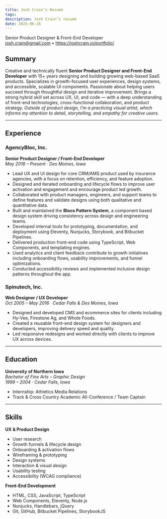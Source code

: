 ```yaml
---
title: Josh Crain’s Resumé
tags:
description: Josh Crain’s resumé
date: 2025-06-26
---
```

<p class="lead">Senior Product Designer & Front-End Developer<br>
<a href="mailto:josh.crain@gmail.com">josh.crain@gmail.com</a> &bull; <a href="/portfolio/">https://joshcrain.io/portfolio/</a></p>

## Summary  
Creative and technically fluent **Senior Product Designer and Front-End Developer** with 15+ years designing and building growing web-based SaaS products. Specializes in growth-focused user experiences, design systems, and accessible, scalable UI components. Passionate about helping users succeed through thoughtful design and iterative improvement. Brings a strong hybrid skill set across UX, UI, and code — with a deep understanding of front-end technologies, cross-functional collaboration, and product strategy. *Outside of product design, I’m a practicing visual artist, which informs my attention to detail, storytelling, and empathy for creative users.*

---
## Experience  

### AgencyBloc, Inc.  
**Senior Product Designer / Front-End Developer**  
*May 2016 – Present · Des Moines, Iowa*  
- Lead UX and UI design for core CRM/AMS product used by insurance agencies, with a focus on retention, efficiency, and feature adoption.  
- Designed and iterated onboarding and lifecycle flows to improve user activation and engagement and encourage product led growth.  
- Collaborated with product managers, engineers, and support teams to define features and validate designs using both qualitative and quantitative data.  
- Built and maintained the **Blocs Pattern System**, a component based design system driving consistency across design and engineering teams.  
- Developed internal tools for prototyping, documentation, and deployment using Eleventy, Nunjucks, Storybook, and Bitbucket Pipelines.  
- Delivered production front-end code using TypeScript, Web Components, and templating engines.  
- Used analytics and client feedback contribute to growth initiatives including onboarding flows, usability improvements, and funnel optimizations.  
- Conducted accessibility reviews and implemented inclusive design patterns throughout the app.  

### Spinutech, Inc.  
**Web Designer / UX Developer**  
*Oct 2005 – May 2016 · Cedar Falls & Des Moines, Iowa*  
- Designed and developed CMS and ecommerce sites for clients including Hy-Vee, Firestone Ag, and Whole Foods.  
- Created a reusable front-end design system for designers and developers, improving delivery speed and quality.  
- Led responsive redesigns and worked directly with clients to improve UX across devices.  

---
## Education  

**University of Northern Iowa**  
*Bachelor of Fine Arts – Graphic Design*  
*1999 – 2004 · Cedar Falls, Iowa*  
- Internship: Athletics Media Relations  
- Track & Cross Country Academic All-Conference / Team Captain  

---
## Skills  

**UX & Product Design**  
- User research  
- Growth funnels & lifecycle design  
- Onboarding & activation flows  
- Wireframing & prototyping  
- Design systems  
- Interaction & visual design  
- Usability testing  
- Accessibility (WCAG compliance)  

**Front-End Development**  
- HTML, CSS, JavaScript, TypeScript  
- Web Components, Eleventy, Node.js  
- Nunjucks, Handlebars, jQuery  
- Git, GitHub, Bitbucket Pipelines, StorybookJS